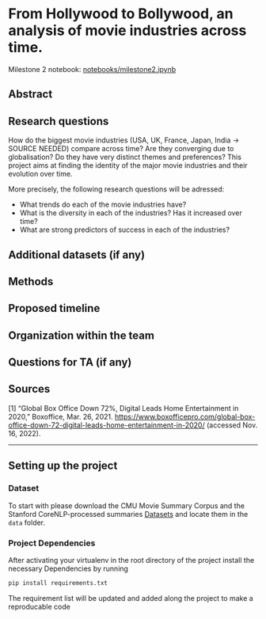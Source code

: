 # From Hollywood to Bollywood, an analysis of movie industries across time.

Milestone 2 notebook: [notebooks/milestone2.ipynb](notebooks/milestone2.ipynb)

## Abstract

## Research questions

How do the biggest movie industries (USA, UK, France, Japan, India -> SOURCE NEEDED) compare across time?
Are they converging due to globalisation?
Do they have very distinct themes and preferences?
This project aims at finding the identity of the major movie industries and their evolution over time.

More precisely, the following research questions will be adressed:
- What trends do each of the movie industries have?
- What is the diversity in each of the industries? Has it increased over time?
- What are strong predictors of success in each of the industries?

## Additional datasets (if any)

## Methods

## Proposed timeline

## Organization within the team

## Questions for TA (if any)

## Sources

[1] “Global Box Office Down 72%, Digital Leads Home Entertainment in 2020,” Boxoffice, Mar. 26, 2021. https://www.boxofficepro.com/global-box-office-down-72-digital-leads-home-entertainment-in-2020/ (accessed Nov. 16, 2022).


---

## Setting up the project 
### Dataset
To start with please download the CMU Movie Summary Corpus and  the  Stanford CoreNLP-processed summaries [Datasets](https://www.cs.cmu.edu/~ark/personas/) and locate them in the `data` folder. 
### Project Dependencies 
After activating your virtualenv in the root directory of the project install the necessary Dependencies by running
```bat
pip install requirements.txt
```
The requirement list will be updated and added along the project to make a reproducable code 

